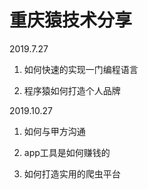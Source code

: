 # 重庆猿技术分享

2019.7.27

1. 如何快速的实现一门编程语言

2. 程序猿如何打造个人品牌


2019.10.27

1. 如何与甲方沟通

3. app工具是如何赚钱的

4. 如何打造实用的爬虫平台



